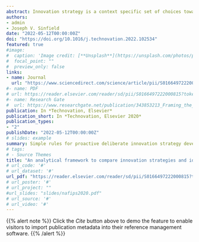 ```yaml
---
abstract: Innovation strategy is a context specific set of choices towards a goal that is underpinned by strategic logic. We link three archetypal innovation strategies via an analytical framework covering four dimensions- ‘objectives’, ‘scope’, ‘advantages’, and ‘flaws’. We argue that such a framework is currently non-existent and enables innovation strategy comparisons on a common basis. Patterns in the ‘disruptive’, ‘modular’, and ‘enabling’ innovation archetypes, help draw out simple rules for proactive innovation strategy. Thus, the theoretical contributions of this paper are two-fold- (a) the introduction of a novel analytical framework to characterize innovation strategies, and facilitate their comparison on common basis; and (b) the pattern-driven discovery of simple rules for three innovation types, thereby contributing to the emerging theory of strategic heuristics.
authors:
- admin 
- Joseph V. Sinfield
date: "2022-05-12T00:00:00Z"
doi: "https://doi.org/10.1016/j.technovation.2022.102534"
featured: true
#image:
#  caption: 'Image credit: [**Unsplash**](https://unsplash.com/photos/pLCdAaMFLTE)'
#  focal_point: ""
#  preview_only: false
links:
- name: Journal
  url: "https://www.sciencedirect.com/science/article/pii/S0166497222000815"
#- name: PDF
# url: https://reader.elsevier.com/reader/sd/pii/S0166497222000815?token=8B6D03F986761FC590E281284FCF2BA6254E75B4CB5604C05DE5E48F702ACB81570A910CDEE744F347FAFA0EB213D173&originRegion=us-east-1&originCreation=20220512161053
#- name: Research Gate
#  url: https://www.researchgate.net/publication/343853213_Framing_the_Intractable_-_Comprehensive_Success_Factor_Analysis_for_Grand_Challenges
publication: In *Technovation, Elsevier*
publication_short: In *Technovation, Elsevier 2020*
publication_types:
- "2"
publishDate: "2022-05-12T00:00:00Z"
# slides: example
summary: Simple rules for proactive deliberate innovation strategy development  
# tags:
# - Source Themes
title: "An analytical framework to compare innovation strategies and identify simple rules"
# url_code: '#'
# url_dataset: '#'
url_pdf: "https://reader.elsevier.com/reader/sd/pii/S0166497222000815?token=8B6D03F986761FC590E281284FCF2BA6254E75B4CB5604C05DE5E48F702ACB81570A910CDEE744F347FAFA0EB213D173&originRegion=us-east-1&originCreation=20220512161053"
# url_poster: '#'
# url_project: ""
#url_slides: "slides/nafips2020.pdf"
# url_source: '#'
# url_video: '#'
---
```


{{% alert note %}}
Click the *Cite* button above to demo the feature to enable visitors to import publication metadata into their reference management software.
{{% /alert %}}

